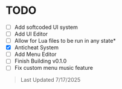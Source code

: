 # TODO

- [ ] Add softcoded UI system
- [ ] Add UI Editor
- [ ] Allow for Lua files to be run in any state*
- [x] Anticheat System
- [ ] Add Menu Editor
- [ ] Finish Building v0.1.0
- [ ] Fix custom menu music feature

> Last Updated 7/17/2025
